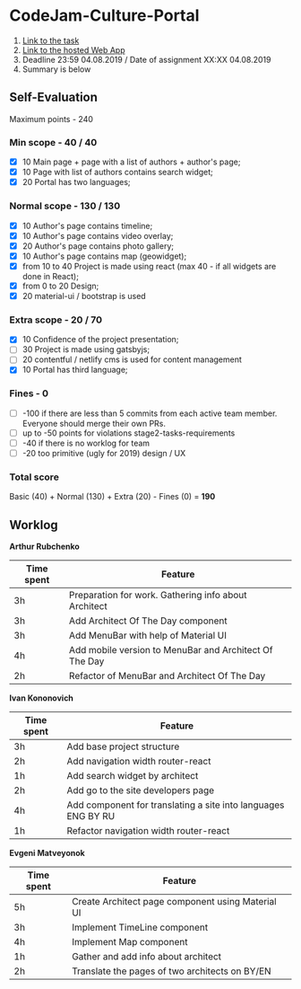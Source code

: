 # CodeJam-Culture-Portal

1. [Link to the task](https://github.com/rolling-scopes-school/tasks/blob/2018-Q3/tasks/codejam-culture-portal.md)
2. [Link to the hosted Web App](http://ivankononovich.github.io/codejam-culture-portal)
3. Deadline 23:59 04.08.2019 / Date of assignment XX:XX 04.08.2019
4. Summary is below


## Self-Evaluation

Maximum points - 240

### Min scope - 40 / 40
- [X] 10 Main page + page with a list of authors + author's page;
- [X] 10 Page with list of authors contains search widget;
- [X] 20 Portal has two languages;

### Normal scope - 130 / 130
- [X] 10 Author's page contains timeline;
- [X] 10 Author's page contains video overlay;
- [X] 20 Author's page contains photo gallery;
- [X] 10 Author's page contains map (geowidget);
- [X] from 10 to 40 Project is made using react (max 40 - if all widgets are done in React);
- [X] from 0 to 20 Design;
- [X] 20 material-ui / bootstrap is used

### Extra scope - 20 / 70
- [x] 10 Confidence of the project presentation;
- [ ] 30 Project is made using gatsbyjs;
- [ ] 20 contentful / netlify cms is used for content management
- [X] 10 Portal has third language;

### Fines - 0
- [ ] -100 if there are less than 5 commits from each active team member. Everyone should merge their own PRs.
- [ ] up to -50 points for violations stage2-tasks-requirements
- [ ] -40 if there is no worklog for team
- [ ] -20 too primitive (ugly for 2019) design / UX

### Total score
Basic (40) + Normal (130) + Extra (20) - Fines (0) = **190**


## Worklog

**Arthur Rubchenko**

| Time spent | Feature |
|-------------|-------------|
| 3h | Preparation for work. Gathering info about Architect |
| 3h | Add Architect Of The Day component |
| 3h | Add MenuBar with help of Material UI |
| 4h | Add mobile version to MenuBar and Architect Of The Day |
| 2h | Refactor of MenuBar and Architect Of The Day |

**Ivan Kononovich**

| Time spent | Feature |
|-------------|-------------|
| 3h | Add base project structure |
| 2h | Add navigation width router-react  |
| 1h | Add search widget by architect |
| 2h | Add go to the site developers page |
| 4h | Add component for translating a site into languages ENG BY RU |
| 1h | Refactor navigation width router-react |

**Evgeni Matveyonok**

| Time spent | Feature |
|-------------|-------------|
| 5h | Create Architect page component using Material UI |
| 3h | Implement TimeLine component |
| 4h | Implement Map component |
| 1h | Gather and add info about architect |
| 2h | Translate the pages of two architects on BY/EN  |

